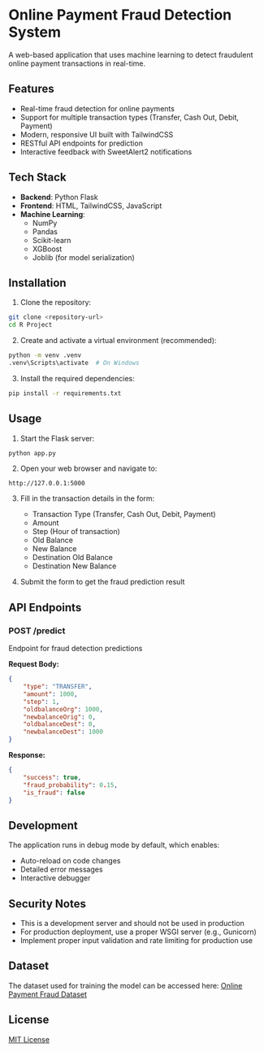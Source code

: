 # Online Payment Fraud Detection System

A web-based application that uses machine learning to detect fraudulent online payment transactions in real-time.

## Features

- Real-time fraud detection for online payments
- Support for multiple transaction types (Transfer, Cash Out, Debit, Payment)
- Modern, responsive UI built with TailwindCSS
- RESTful API endpoints for prediction
- Interactive feedback with SweetAlert2 notifications

## Tech Stack

- **Backend**: Python Flask
- **Frontend**: HTML, TailwindCSS, JavaScript
- **Machine Learning**: 
  - NumPy
  - Pandas
  - Scikit-learn
  - XGBoost
  - Joblib (for model serialization)

## Installation

1. Clone the repository:
```bash
git clone <repository-url>
cd R Project
```

2. Create and activate a virtual environment (recommended):
```bash
python -m venv .venv
.venv\Scripts\activate  # On Windows
```

3. Install the required dependencies:
```bash
pip install -r requirements.txt
```

## Usage

1. Start the Flask server:
```bash
python app.py
```

2. Open your web browser and navigate to:
```
http://127.0.0.1:5000
```

3. Fill in the transaction details in the form:
   - Transaction Type (Transfer, Cash Out, Debit, Payment)
   - Amount
   - Step (Hour of transaction)
   - Old Balance
   - New Balance
   - Destination Old Balance
   - Destination New Balance

4. Submit the form to get the fraud prediction result

## API Endpoints

### POST /predict
Endpoint for fraud detection predictions

**Request Body:**
```json
{
    "type": "TRANSFER",
    "amount": 1000,
    "step": 1,
    "oldbalanceOrg": 1000,
    "newbalanceOrig": 0,
    "oldbalanceDest": 0,
    "newbalanceDest": 1000
}
```

**Response:**
```json
{
    "success": true,
    "fraud_probability": 0.15,
    "is_fraud": false
}
```

## Development

The application runs in debug mode by default, which enables:
- Auto-reload on code changes
- Detailed error messages
- Interactive debugger

## Security Notes

- This is a development server and should not be used in production
- For production deployment, use a proper WSGI server (e.g., Gunicorn)
- Implement proper input validation and rate limiting for production use

## Dataset

The dataset used for training the model can be accessed here: [Online Payment Fraud Dataset](https://drive.google.com/file/d/133E0TDrfIjnhwRoGTw9OEozwBXUL38D8/view)

## License

[MIT License](LICENSE)
